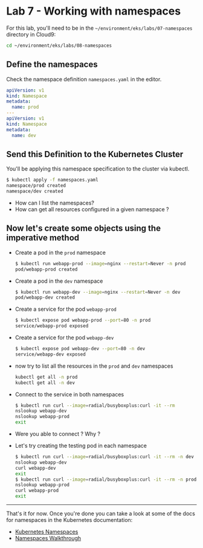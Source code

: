 # Lab 7 - Working with namespaces

For this lab, you'll need to be in the `~/environment/eks/labs/07-namespaces` directory in Cloud9:

```bash
cd ~/environment/eks/labs/08-namespaces
```

## Define the namespaces

Check the namespace definition `namespaces.yaml` in the editor.

```yaml
apiVersion: v1
kind: Namespace
metadata:
  name: prod
---
apiVersion: v1
kind: Namespace
metadata:
  name: dev
```

## Send this Definition to the Kubernetes Cluster

You'll be applying this namespace specification to the cluster via kubectl.

```bash
$ kubectl apply -f namespaces.yaml
namespace/prod created
namespace/dev created
```

- How can I list the namespaces?
- How can get all resources configured in a given namespace ?

## Now let's create some objects using the imperative method

- Create a pod in the `prod` namespace

  ```bash
  $ kubectl run webapp-prod --image=nginx --restart=Never -n prod
  pod/webapp-prod created
  ```

- Create a pod in the `dev` namespace

  ```bash
  $ kubectl run webapp-dev --image=nginx --restart=Never -n dev
  pod/webapp-dev created
  ```

- Create a service for the pod `webapp-prod`

  ```bash
  $ kubectl expose pod webapp-prod --port=80 -n prod
  service/webapp-prod exposed
  ```

- Create a service for the pod `webapp-dev`

  ```bash
  $ kubectl expose pod webapp-dev --port=80 -n dev
  service/webapp-dev exposed
  ```

- now try to list all the resources in the `prod` and `dev` namespaces

  ```bash
  kubectl get all -n prod
  kubectl get all -n dev
  ```

- Connect to the service in both namespaces

  ```bash
  $ kubectl run curl --image=radial/busyboxplus:curl -it --rm
  nslookup webapp-dev
  nslookup webapp-prod
  exit
  ```

- Were you able to connect ? Why ?

- Let's try creating the testing pod in each namespace

  ```bash
  $ kubectl run curl --image=radial/busyboxplus:curl -it --rm -n dev
  nslookup webapp-dev
  curl webapp-dev
  exit
  $ kubectl run curl --image=radial/busyboxplus:curl -it --rm -n prod
  nslookup webapp-prod
  curl webapp-prod
  exit
  ```

---

That's it for now. Once you're done you can take a look at some of the docs for namespaces in the Kubernetes documentation:

- [Kubernetes Namespaces](https://kubernetes.io/docs/concepts/overview/working-with-objects/namespaces/)
- [Namespaces Walkthrough](https://kubernetes.io/docs/tasks/administer-cluster/namespaces-walkthrough)
